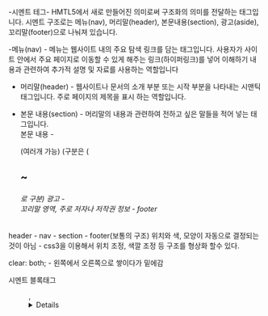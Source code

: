 -시멘트 테그-
HMTL5에서 새로 만들어진 의미로써 구조화의 의미를 전달하는 태그입니다. 시멘트 구조로는 메뉴(nav), 머리말(header), 본문내용(section), 광고(aside), 꼬리말(footer)으로 나눠져 있습니다.

-메뉴(nav) -
메뉴는 웹사이트 내의 주요 탐색 링크를 담는 태그입니다. 사용자가 사이트 안에서 주요 페이지로 이동할 수 있게 해주는 링크(하이퍼링크)를 넣어 이해하기 내용과 관련하여 추가적 설명 및 자료를 사용하는 역할입니다

- 머리말(header) -
웹사이트나 문서의 소개 부분 또는 시작 부분을 나타내는 시맨틱 태그입니다. 주로 페이지의 제목을 표시 하는 역할입니다. 

- 본문 내용(section) -
머리말의 내용과 관련하여 전하고 싶은 말들을 적어 넣는 태그입니다.  
본문 내용 - <section> (여러개 가능) (구분은 (<h1>~<h6> 로 구분)
광고 - <aside>
꼬리말 영역, 주로 저자나 저작권 정보 - footer

header - nav - section - footer(보통의 구조)
위치와 색, 모양이 자동으로 결정되는 것이 아님 - css3을 이용해서 위치 조정, 색깔 조정 등 구조를 형상화 할수 있다.

clear: both; - 왼쪽에서 오른쪽으로 쌓이다가 밑에감

시멘트 블록태그 <figure>, <details>와 
(summary) - 삼각형의 도형으로 아래를 가리킴
(progress value="n" max="m") - m을 그래프의 최대값으로 놓고, n만큼 그래프가 참
(mark) - 부분 문자 강조


font는 css에서 하기에 없어짐

웹 폼 - 사용자에게 입력을 받을려고 할때 사용하는 태그(입력까지만 함)
(input type="submit" value="완료") - summit은 버튼이고, value는 입력한 문자가 버튼에 뜨도록 하는것이다. -> action 속성에 있는 곳에 저장이 됨

HTML에서 name은 유일해야 한다.

폼은 사용자에게 입력을 처리 하는 페이지이다.(사용자에게 보여지는)

dataist - 여러 데이터 중 선택할 수 있는 옵션이다.
(input type="reset" value="리셋1") - 적은 것들 다 없앰(리셋1버튼 생성)
(input type="checkbox" value="1") - 여러개 체크박스로 선택가능
(input type="radio" name="china" value="1") - 같은 이름으로 만들어야 하고 한개만 선택가능
라벨 중

색깔을 16진수 6비트로 색깔이 표현 가능하다 Red Green bule(각각 255개 선택가능)

날짜, 시간 모두 HTML에서 지원함

스핀버튼 - 증가 감소 버튼 지정

placeholder - 입력에 도움 되는 문자열(입력하면 사라짐) (연하게 표시됨)

(legend) - 그룹 박스

폼을 열고 닫을 때 (/form)을 사용하기 전에 (/textarea)를 먼저 입력 하고 닫아야 정상적으로 수행이 된다.

깃허브 호스팅 = 24시간 (github.io)


네이버 검색 단계 중

153p 실습문제

 ______________________________________________________________________
 chapter 4
엘리먼트 중요 - 웹페이지(콘텐츠 + 태그)

CSS(인라인, 스타일, 링크, 인포트)
head위치

 셀렉터
 CSS3 스타일 시트를 HTML 페이지에 적용하도록 만든 이름
 프로퍼티
 스타일 속성 이름. 약 200개 정도의 프로퍼티 있음
 값
 프로퍼티의 값
 주석문
 스타일 시트 내에 붙이는 설명문으로 /* ... */. 여러 줄, 아무 위치에나 사용 가능
 대소문자 구분 없음

인라인 스타일(해당 태그에만 스타일 적용)
인라인 스타일 태그와 스타일 태그의 우선 순위는 인라인 스타일 태그가 더 높다.

cascading - 스타일 지정 파일안에 다른 태그가 있으면 다른 태그는 기존 태그의 영향을 받음(위에서 아래서 적용됨)
ex) <p style="color:green">안녕하세요
    <em style="font-size:25px">자식입니다</em> 
    </p>

우선순위
인라인 -> 스타일태그 ->  ..... -> 디폴트
    










 

